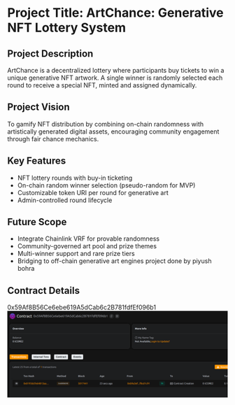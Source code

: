 # Project Title: ArtChance: Generative NFT Lottery System

## Project Description 

ArtChance is a decentralized lottery where participants buy tickets to win a unique generative NFT artwork. A single winner is randomly selected each round to receive a special NFT, minted and assigned dynamically.
  
## Project Vision      

To gamify NFT distribution by combining on-chain randomness with artistically generated digital assets, encouraging community engagement through fair chance mechanics.

## Key Features

- NFT lottery rounds with buy-in ticketing
- On-chain random winner selection (pseudo-random for MVP)
- Customizable token URI per round for generative art     
- Admin-controlled round lifecycle

## Future Scope

- Integrate Chainlink VRF for provable randomness
- Community-governed art pool and prize themes
- Multi-winner support and rare prize tiers
- Bridging to off-chain generative art engines
project done by piyush bohra
## Contract Details
0x59Af8B56Ce6ebe619A5dCab6c2B781fdfEf096b1
![alt text](image.png)
 